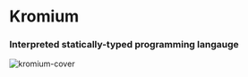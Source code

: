 # Kromium
### Interpreted statically-typed programming langauge

![kromium-cover](https://github.com/user-attachments/assets/b14fde76-d28e-4ba0-b6b8-e7c792ed863a)
